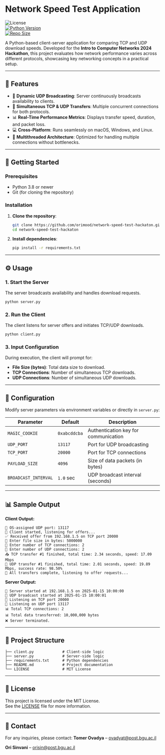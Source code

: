 
# Network Speed Test Application

![License](https://img.shields.io/badge/License-MIT-blue.svg)  
[![Python Version](https://img.shields.io/badge/python-3.8%2B-blue.svg)](https://www.python.org/downloads/)  
[![Repo Size](https://img.shields.io/github/repo-size/orimood/network-speed-test-hackaton)](https://github.com/orimood/network-speed-test-hackaton)

A Python-based client-server application for comparing TCP and UDP download speeds. Developed for the **Intro to Computer Networks 2024 Hackathon**, this project evaluates how network performance varies across different protocols, showcasing key networking concepts in a practical setup.

---

## 🌟 Features

- 📡 **Dynamic UDP Broadcasting**: Server continuously broadcasts availability to clients.  
- 🔄 **Simultaneous TCP & UDP Transfers**: Multiple concurrent connections for both protocols.  
- 📊 **Real-Time Performance Metrics**: Displays transfer speed, duration, and packet loss.  
- 💻 **Cross-Platform**: Runs seamlessly on macOS, Windows, and Linux.  
- 🧵 **Multithreaded Architecture**: Optimized for handling multiple connections without bottlenecks.  

---

## 🚀 Getting Started

### Prerequisites

- Python 3.8 or newer  
- Git (for cloning the repository)  

### Installation

1. **Clone the repository**:  
    ```bash
    git clone https://github.com/orimood/network-speed-test-hackaton.git
    cd network-speed-test-hackaton
    ```

2. **Install dependencies**:  
    ```bash
    pip install -r requirements.txt
    ```

---

## ⚙️ Usage

### 1. Start the Server

The server broadcasts availability and handles download requests.  

```bash
python server.py
```

### 2. Run the Client

The client listens for server offers and initiates TCP/UDP downloads.  

```bash
python client.py
```

### 3. Input Configuration

During execution, the client will prompt for:  

- **File Size (bytes)**: Total data size to download.  
- **TCP Connections**: Number of simultaneous TCP downloads.  
- **UDP Connections**: Number of simultaneous UDP downloads.  

---

## 🔧 Configuration

Modify server parameters via environment variables or directly in `server.py`:  

| **Parameter**        | **Default** | **Description**                        |
|---------------------|-------------|----------------------------------------|
| `MAGIC_COOKIE`       | `0xabcddcba` | Authentication key for communication  |
| `UDP_PORT`           | `13117`     | Port for UDP broadcasting              |
| `TCP_PORT`           | `20000`     | Port for TCP connections               |
| `PAYLOAD_SIZE`       | `4096`      | Size of data packets (in bytes)        |
| `BROADCAST_INTERVAL` | `1.0` sec   | UDP broadcast interval (seconds)       |

---

## 📊 Sample Output

**Client Output:**  

```
📡 OS-assigned UDP port: 13117
🔎 Client started, listening for offers...
✅ Received offer from 192.168.1.5 on TCP port 20000
📂 Enter file size in bytes: 5000000
🔗 Enter number of TCP connections: 2
📡 Enter number of UDP connections: 2
📥 TCP transfer #1 finished, total time: 2.34 seconds, speed: 17.09 Mbps
📡 UDP transfer #1 finished, total time: 2.01 seconds, speed: 19.89 Mbps, success rate: 98.50%
🎉 All transfers complete, listening to offer requests...
```

**Server Output:**  

```
🎉 Server started at 192.168.1.5 on 2025-01-15 10:00:00
📡 UDP broadcast started at 2025-01-15 10:00:01
🦻 Listening on TCP port 20000
🦻 Listening on UDP port 13117
📊 Total TCP connections: 2
📊 Total data transferred: 10,000,000 bytes
❌ Server terminated.
```

---

## 📂 Project Structure

```
├── client.py             # Client-side logic
├── server.py             # Server-side logic
├── requirements.txt      # Python dependencies
├── README.md             # Project documentation
└── LICENSE               # MIT License
```



---

## 📜 License

This project is licensed under the MIT License.  
See the [LICENSE](LICENSE) file for more information.

---

## 📧 Contact

For any inquiries, please contact:
**Tomer Ovadya** – ovadyat@post.bgu.ac.il

**Ori Sinvani** – orisin@post.bgu.ac.il

